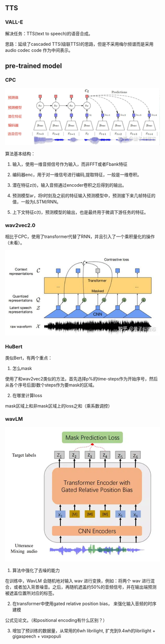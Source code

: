 ## TTS

### VALL-E

解决任务：TTS(text to speech)的语音合成。

思路：延续了cascaded TTS(级联TTS)的思路，但是不采用梅尔频谱而是采用 audio codec code 作为中间表示。

## pre-trained model

### CPC
![CPC](CPC.png)

算法基本结构：

1. 输入，使用一维音频信号作为输入，而非FFT或者Fbank特征

2. 编码器enc，用于对一维信号进行编码,提取特征，一般是一维卷积。

3. 潜在特征z(t)，输入音频通过encoder卷积之后得到的输出。

4. 预测模型ar，将t时刻及之前的特征输入预测模型中，预测接下来几帧特征的值，一般为LSTM/RNN。

5. 上下文特征c(t)，预测模型的输出，也是最终用于微调下游任务的特征。

### wav2vec2.0

相比于CPC，使用了transformer代替了RNN，并且引入了一个乘积量化的操作（未看）。

![wav2vec2](wav2vec2.png)

### HuBert

类似Bert，有两个重点：

1. 怎么mask

使用了和wav2vec2类似的方法，首先选择p%的time-steps作为开始序号，然后从各个序号后面l数个steps作为要mask的区域。

2. 在哪里计算loss

mask区域上和非mask区域上的loss之和（乘系数调控）

### wavLM

![WavLM](WavLM.png)

1. 算法中强化了去噪的能力

在训练中，WavLM 会随机地对输入 wav 进行变换，例如：将两个 wav 进行混合，或者加入背景噪音。之后，再随机遮盖约50%的音频信号，并在输出端预测被遮盖位置所对应的标签。

2. 在transformer中使用gated relative position bias， 来强化输入音频的时序建模

公式见论文。（和positional encoding有什么区别？）

3. 增加了预训练的数据量，从常用的6wh librilight, 扩充到9.4wh的librilight + gigaspeech + voxpopuli


